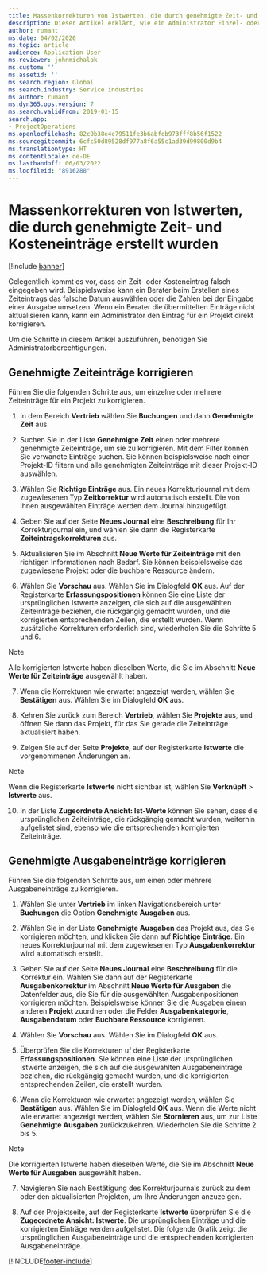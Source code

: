 ```yaml
---
title: Massenkorrekturen von Istwerten, die durch genehmigte Zeit- und Kosteneinträge erstellt wurden
description: Dieser Artikel erklärt, wie ein Administrator Einzel- oder Massenkorrekturen an zuvor genehmigten Zeit- oder Speseneinträgen vornehmen kann, wenn die Abrechnung nicht vollständig ist.
author: rumant
ms.date: 04/02/2020
ms.topic: article
audience: Application User
ms.reviewer: johnmichalak
ms.custom: ''
ms.assetid: ''
ms.search.region: Global
ms.search.industry: Service industries
ms.author: rumant
ms.dyn365.ops.version: 7
ms.search.validFrom: 2019-01-15
search.app:
- ProjectOperations
ms.openlocfilehash: 82c9b38e4c79511fe3b6abfcb973fff8b56f1522
ms.sourcegitcommit: 6cfc50d89528df977a8f6a55c1ad39d99800d9b4
ms.translationtype: HT
ms.contentlocale: de-DE
ms.lasthandoff: 06/03/2022
ms.locfileid: "8916288"
---
```

# <a name="bulk-corrections-of-actuals-created-by-approved-time-and-expense-entries"></a>Massenkorrekturen von Istwerten, die durch genehmigte Zeit- und Kosteneinträge erstellt wurden

[!include [banner](../includes/psa-now-project-operations.md)]

Gelegentlich kommt es vor, dass ein Zeit- oder Kosteneintrag falsch eingegeben wird. Beispielsweise kann ein Berater beim Erstellen eines Zeiteintrags das falsche Datum auswählen oder die Zahlen bei der Eingabe einer Ausgabe umsetzen. Wenn ein Berater die übermittelten Einträge nicht aktualisieren kann, kann ein Administrator den Eintrag für ein Projekt direkt korrigieren.

Um die Schritte in diesem Artikel auszuführen, benötigen Sie Administratorberechtigungen.

## <a name="correct-approved-time-entries"></a>Genehmigte Zeiteinträge korrigieren     

Führen Sie die folgenden Schritte aus, um einzelne oder mehrere Zeiteinträge für ein Projekt zu korrigieren.

1. In dem Bereich **Vertrieb** wählen Sie **Buchungen** und dann **Genehmigte Zeit** aus. 

2. Suchen Sie in der Liste **Genehmigte Zeit** einen oder mehrere genehmigte Zeiteinträge, um sie zu korrigieren. Mit dem Filter können Sie verwandte Einträge suchen. Sie können beispielsweise nach einer Projekt-ID filtern und alle genehmigten Zeiteinträge mit dieser Projekt-ID auswählen.

3. Wählen Sie **Richtige Einträge** aus. Ein neues Korrekturjournal mit dem zugewiesenen Typ **Zeitkorrektur** wird automatisch erstellt. Die von Ihnen ausgewählten Einträge werden dem Journal hinzugefügt. 

4. Geben Sie auf der Seite **Neues Journal** eine **Beschreibung** für Ihr Korrekturjournal ein, und wählen Sie dann die Registerkarte **Zeiteintragskorrekturen** aus.  
5. Aktualisieren Sie im Abschnitt **Neue Werte für Zeiteinträge** mit den richtigen Informationen nach Bedarf. Sie können beispielsweise das zugewiesene Projekt oder die buchbare Ressource ändern.

6. Wählen Sie **Vorschau** aus. Wählen Sie im Dialogfeld **OK** aus. Auf der Registerkarte **Erfassungspositionen** können Sie eine Liste der ursprünglichen Istwerte anzeigen, die sich auf die ausgewählten Zeiteinträge beziehen, die rückgängig gemacht wurden, und die korrigierten entsprechenden Zeilen, die erstellt wurden. Wenn zusätzliche Korrekturen erforderlich sind, wiederholen Sie die Schritte 5 und 6. 

> [!NOTE]
> Alle korrigierten Istwerte haben dieselben Werte, die Sie im Abschnitt **Neue Werte für Zeiteinträge** ausgewählt haben.

7. Wenn die Korrekturen wie erwartet angezeigt werden, wählen Sie **Bestätigen** aus. Wählen Sie im Dialogfeld **OK** aus.

8. Kehren Sie zurück zum Bereich **Vertrieb**, wählen Sie **Projekte** aus, und öffnen Sie dann das Projekt, für das Sie gerade die Zeiteinträge aktualisiert haben. 

9. Zeigen Sie auf der Seite **Projekte**, auf der Registerkarte **Istwerte** die vorgenommenen Änderungen an. 

> [!NOTE]
> Wenn die Registerkarte **Istwerte** nicht sichtbar ist, wählen Sie **Verknüpft** > **Istwerte** aus.  

10. In der Liste **Zugeordnete Ansicht: Ist-Werte** können Sie sehen, dass die ursprünglichen Zeiteinträge, die rückgängig gemacht wurden, weiterhin aufgelistet sind, ebenso wie die entsprechenden korrigierten Zeiteinträge. 


## <a name="correct-approved-expense-entries"></a>Genehmigte Ausgabeneinträge korrigieren

Führen Sie die folgenden Schritte aus, um einen oder mehrere Ausgabeneinträge zu korrigieren. 

1. Wählen Sie unter **Vertrieb** im linken Navigationsbereich unter **Buchungen** die Option **Genehmigte Ausgaben** aus.

2. Wählen Sie in der Liste **Genehmigte Ausgaben** das Projekt aus, das Sie korrigieren möchten, und klicken Sie dann auf **Richtige Einträge**. Ein neues Korrekturjournal mit dem zugewiesenen Typ **Ausgabenkorrektur** wird automatisch erstellt. 

3. Geben Sie auf der Seite **Neues Journal** eine **Beschreibung** für die Korrektur ein. Wählen Sie dann auf der Registerkarte **Ausgabenkorrektur** im Abschnitt **Neue Werte für Ausgaben** die Datenfelder aus, die Sie für die ausgewählten Ausgabenpositionen korrigieren möchten. Beispielsweise können Sie die Ausgaben einem anderen **Projekt** zuordnen oder die Felder **Ausgabenkategorie**, **Ausgabendatum** oder **Buchbare Ressource** korrigieren.

4. Wählen Sie **Vorschau** aus. Wählen Sie im Dialogfeld **OK** aus. 

5. Überprüfen Sie die Korrekturen uf der Registerkarte **Erfassungspositionen**. Sie können eine Liste der ursprünglichen Istwerte anzeigen, die sich auf die ausgewählten Ausgabeneinträge beziehen, die rückgängig gemacht wurden, und die korrigierten entsprechenden Zeilen, die erstellt wurden.

6. Wenn die Korrekturen wie erwartet angezeigt werden, wählen Sie **Bestätigen** aus. Wählen Sie im Dialogfeld **OK** aus. Wenn die Werte nicht wie erwartet angezeigt werden, wählen Sie **Stornieren** aus, um zur Liste **Genehmigte Ausgaben** zurückzukehren. Wiederholen Sie die Schritte 2 bis 5. 

> [!NOTE]
> Die korrigierten Istwerte haben dieselben Werte, die Sie im Abschnitt **Neue Werte für Ausgaben** ausgewählt haben.

7. Navigieren Sie nach Bestätigung des Korrekturjournals zurück zu dem oder den aktualisierten Projekten, um Ihre Änderungen anzuzeigen.  

8. Auf der Projektseite, auf der Registerkarte **Istwerte** überprüfen Sie die **Zugeordnete Ansicht: Istwerte**. Die ursprünglichen Einträge und die korrigierten Einträge werden aufgelistet. Die folgende Grafik zeigt die ursprünglichen Ausgabeneinträge und die entsprechenden korrigierten Ausgabeneinträge. 


[!INCLUDE[footer-include](../includes/footer-banner.md)]
